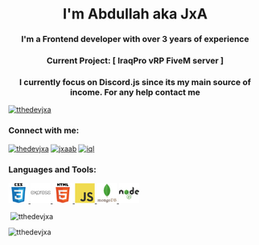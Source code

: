 <h1 align="center">I'm Abdullah aka JxA</h1>
<h3 align="center">I'm a Frontend developer with over 3 years of experience</h3>

<h3 align="center">Current Project: [ IraqPro vRP FiveM server ]</h3>
<h3 align="center">I currently focus on Discord.js since its my main source of income. For any help contact me</h3>

<p align="left"> <a href="https://github.com/ryo-ma/github-profile-trophy"><img src="https://github-profile-trophy.vercel.app/?username=abdullahjxa" alt="tthedevjxa" /></a> </p>

<h3 align="left">Connect with me:</h3>
<p align="left">
<a href="https://instagram.com/vqa.z" target="blank"><img align="center" src="https://raw.githubusercontent.com/rahuldkjain/github-profile-readme-generator/master/src/images/icons/Social/instagram.svg" alt="thedevjxa" height="30" width="40" /></a>
<a href="https://www.youtube.com/c/jxaab" target="blank"><img align="center" src="https://raw.githubusercontent.com/rahuldkjain/github-profile-readme-generator/master/src/images/icons/Social/youtube.svg" alt="jxaab" height="30" width="40" /></a>
<a href="https://discord.gg/r5" target="blank"><img align="center" src="https://raw.githubusercontent.com/rahuldkjain/github-profile-readme-generator/master/src/images/icons/Social/discord.svg" alt="iql" height="30" width="40" /></a>
</p>

<h3 align="left">Languages and Tools:</h3>
<p align="left"> <a href="https://www.w3schools.com/css/" target="_blank" rel="noreferrer"> <img src="https://raw.githubusercontent.com/devicons/devicon/master/icons/css3/css3-original-wordmark.svg" alt="css3" width="40" height="40"/> </a> <a href="https://expressjs.com" target="_blank" rel="noreferrer"> <img src="https://raw.githubusercontent.com/devicons/devicon/master/icons/express/express-original-wordmark.svg" alt="express" width="40" height="40"/> </a> <a href="https://www.w3.org/html/" target="_blank" rel="noreferrer"> <img src="https://raw.githubusercontent.com/devicons/devicon/master/icons/html5/html5-original-wordmark.svg" alt="html5" width="40" height="40"/> </a> <a href="https://developer.mozilla.org/en-US/docs/Web/JavaScript" target="_blank" rel="noreferrer"> <img src="https://raw.githubusercontent.com/devicons/devicon/master/icons/javascript/javascript-original.svg" alt="javascript" width="40" height="40"/> </a> <a href="https://www.mongodb.com/" target="_blank" rel="noreferrer"> <img src="https://raw.githubusercontent.com/devicons/devicon/master/icons/mongodb/mongodb-original-wordmark.svg" alt="mongodb" width="40" height="40"/> </a> <a href="https://nodejs.org" target="_blank" rel="noreferrer"> <img src="https://raw.githubusercontent.com/devicons/devicon/master/icons/nodejs/nodejs-original-wordmark.svg" alt="nodejs" width="40" height="40"/> </a>
</p>


<p>&nbsp;<img align="center" src="https://github-readme-stats.vercel.app/api?username=abdullahjxa&show_icons=true&locale=en" alt="tthedevjxa" /></p>
<p align="left"> <img src="https://komarev.com/ghpvc/?username=tthedevjxa&label=Profile%20views&color=0e75b6&style=flat" alt="tthedevjxa" /> </p>
